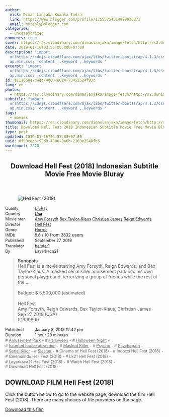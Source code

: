 ```yaml
---
author:
  nick: Dimas Lanjaka Kumala Indra
  link: https://www.blogger.com/profile/17555754514989936273
  email: noreply@blogger.com
categories:
  - uncategorized
comments: true
cover: https://res.cloudinary.com/dimaslanjaka/image/fetch/http://s2.dunia21.org/wp-content/uploads/2018/12/film-hell-fest-2018-lk21.jpg
date: 2019-01-16T03:55:00.000+07:00
description: "import
  urlhttps://cdnjs.cloudflare.com/ajax/libs/twitter-bootstrap/4.1.3/css/bootstr\
  ap.min.css; .content ,.keyword ,.keywords "
excerpt: "import
  urlhttps://cdnjs.cloudflare.com/ajax/libs/twitter-bootstrap/4.1.3/css/bootstr\
  ap.min.css; .content ,.keyword ,.keywords "
id: a111050e-c4eb-4888-8014-73452524f93c
lang: en
photos:
  - https://res.cloudinary.com/dimaslanjaka/image/fetch/http://s2.dunia21.org/wp-content/uploads/2018/12/film-hell-fest-2018-lk21.jpg
subtitle: "import
  urlhttps://cdnjs.cloudflare.com/ajax/libs/twitter-bootstrap/4.1.3/css/bootstr\
  ap.min.css; .content ,.keyword ,.keywords "
tags:
  - movies
thumbnail: https://res.cloudinary.com/dimaslanjaka/image/fetch/http://s2.dunia21.org/wp-content/uploads/2018/12/film-hell-fest-2018-lk21.jpg
title: Download Hell Fest 2018 Indonesian Subtitle Movie Free Movie Bluray
type: post
updated: 2019-01-16T03:55:00+07:00
uuid: 0f53cec6-92d9-4888-8a6b-2103e2548fb5
wordcount: 2220
---
```


<div>  <style>  @import url("https://cdnjs.cloudflare.com/ajax/libs/twitter-bootstrap/4.1.3/css/bootstrap.min.css");  .content *,.keyword *,.keywords * { max-width:100%}  .keywords h3 { margin-right: 15px; color: #666 }   .keywords h3::before { content: "#"; }  .keywords h3::after { content: "-"; }  .content h3 { display: inline-block; }  .keywords h3 { display: block }  .content-wrapper {          position: relative      }      .content-wrapper::before {          background: -moz-linear-gradient(top, rgba(255, 255, 255, 0) 0, rgba(255, 255, 255, 1) 100%);          background: -webkit-linear-gradient(top, rgba(255, 255, 255, 0) 0, rgba(255, 255, 255, 1) 100%);          background: linear-gradient(to bottom, rgba(255, 255, 255, 0) 0, rgba(255, 255, 255, 1) 100%);          filter: progid: DXImageTransform.Microsoft.gradient(startColorstr='#00ffffff', endColorstr='#ffffff', GradientType=0);          bottom: 0;          left: 0;          position: absolute;          width: 100%;          color: #fff;          height: 50px;          /*content: '';*/          /*z-index: 3*/      }      .keywords h3 a {          color: #666      }      .content {          position: relative      }      .content h2,      .content h3 {          font-style: normal;          display: inline-block;          font-weight: 400;          margin: 0;          padding: 0;          font-size: 90%      }      .content-media,      .show-more {          font-size: 80%      }      .content h2 {          width: 90px      }      .content-poster {          margin-bottom: 10px      }  </style>  <article class="post"><header class="post-header"><h1 for="title"> <span class="notranslate"> Download Hell Fest (2018) Indonesian Subtitle Movie Free Movie Bluray</span> </h1></header><div class="content-wrapper" id="movie-detail"><div class="row toggle-more">  <div class="col-xs-2 content-poster"><figure><img src="https://res.cloudinary.com/dimaslanjaka/image/fetch/http://s2.dunia21.org/wp-content/uploads/2018/12/film-hell-fest-2018-lk21.jpg" alt="Hell Fest (2018)" title="Watch Hell Fest (2018) Indonesian Subtitles Streaming Movie Download Free Online" class="img-thumbnail"></figure></div>  <div class="col-xs-10 content">  <div>  <h2> <span class="notranslate"> Quality</span> </h2>  <h3> <span class="notranslate"> <a href="http://webmanajemen.com/search/?q=quality%20bluray" title="List of the latest and most complete films on BluRay quality">BluRay</a></span> </h3>  </div>  <div>  <h2> <span class="notranslate"> Country</span> </h2>  <h3> <span class="notranslate"> <a href="http://webmanajemen.com/search/?q=country%20usa" title="List of the latest and most complete films made in the USA">Usa</a></span> </h3>  </div>  <div>  <h2> <span class="notranslate"> Movie star</span> </h2>  <h3> <span class="notranslate"> <a href="http://webmanajemen.com/search/?q=artist%20amy%20forsyth">Amy Forsyth</a></span> </h3>  <h3> <span class="notranslate"> <a href="http://webmanajemen.com/search/?q=artist%20bex%20taylor%20klaus">Bex Taylor-Klaus</a></span> </h3>  <h3> <span class="notranslate"> <a href="http://webmanajemen.com/search/?q=artist%20christian%20james">Christian James</a></span> </h3>  <h3> <span class="notranslate"> <a href="http://webmanajemen.com/search/?q=artist%20reign%20edwards">Reign Edwards</a></span> </h3>  </div>  <div>  <h2> <span class="notranslate"> Director</span> </h2>  <h3> <span class="notranslate"> <a href="http://webmanajemen.com/search/?q=director%20hell%20fest">Hell Fest</a></span> </h3>  </div>  <div>  <h2> <span class="notranslate"> Genre</span> </h2>  <h3> <span class="notranslate"> <a href="http://webmanajemen.com/search/?q=genre%20horror" title="List of the latest and most complete films Genres">Horror</a></span> </h3>  </div>  <div>  <h2> <span class="notranslate"> IMDb</span> </h2>  <h3> <span class="notranslate"> 5.6</span> </h3> <span class="notranslate"> /</span> <h3> <span class="notranslate"> 10</span> </h3> <span class="notranslate"> from</span> <h3> <span class="notranslate"> 3832</span> </h3> <span class="notranslate"> users</span> </div>  <div>  <h2> <span class="notranslate"> Published</span> </h2>  <h3> <span class="notranslate"> September 27, 2018</span> </h3>  </div>  <div>  <h2> <span class="notranslate"> Translator</span> </h2>  <h3> <span class="notranslate"> <a href="http://webmanajemen.com/search/?q=translator%20bandar1">bandar1</a></span> </h3>  </div>  <div>  <h2> <span class="notranslate"> By</span> </h2>  <h3> <span class="notranslate"> Layarkaca21</span> </h3>  </div>  <blockquote> <span class="notranslate"> <strong>Synopsis</strong></span> <br><span class="notranslate"> Hell Fest is a movie starring Amy Forsyth, Reign Edwards, and Bex Taylor-Klaus.</span> <span class="notranslate"> A masked serial killer amusement park into his own personal playground, terrorizing a group of friends while the rest of the ...</span> <br><br><span class="notranslate"> Budget: $ 5,500,000 (estimated)</span> <br><span><br></span> <span class="notranslate"> <span>Hell Fest</span></span> <span><br></span> <span class="notranslate"> <span>Amy Forsyth, Reign Edwards, Bex Taylor-Klaus, Christian James</span></span> <span><br></span> <span class="notranslate"> <span>Sep 27 2018 (USA)</span></span> <span><br></span> <span class="notranslate"> <span>tt1999890</span></span> </blockquote>  <div>  <h2> <span class="notranslate"> Published</span> </h2>  <h3> <span class="notranslate"> January 3, 2019 12:42 pm</span> </h3>  </div>  <div>  <h2> <span class="notranslate"> Duration</span> </h2>  <h3> <span class="notranslate"> 1 hour 29 minutes</span> </h3>  </div>  <div class="keywords">  <h3> <span class="notranslate"> <a href="http://webmanajemen.com/search/?q=tag%20amusement%20park">Amusement Park</a></span> </h3>  <h3> <span class="notranslate"> <a href="http://webmanajemen.com/search/?q=tag%20halloween">Halloween</a></span> </h3>  <h3> <span class="notranslate"> <a href="http://webmanajemen.com/search/?q=tag%20halloween%20night">Halloween Night</a></span> </h3>  <h3> <span class="notranslate"> <a href="http://webmanajemen.com/search/?q=tag%20haunted%20house%20attraction">haunted house attraction</a></span> </h3>  <h3> <span class="notranslate"> <a href="http://webmanajemen.com/search/?q=tag%20masked%20killer">Masked Killer</a></span> </h3>  <h3> <span class="notranslate"> <a href="http://webmanajemen.com/search/?q=tag%20psycho">Psycho</a></span> </h3>  <h3> <span class="notranslate"> <a href="http://webmanajemen.com/search/?q=tag%20psychopath">Psychopath</a></span> </h3>  <h3> <span class="notranslate"> <a href="http://webmanajemen.com/search/?q=tag%20serial%20killer">Serial Killer</a></span> </h3>  <h3> <span class="notranslate"> <a href="http://webmanajemen.com/search/?q=tag%20slasher">Slasher</a></span> </h3>  <h3> <span class="notranslate"> Cinema of Hell Fest (2018)</span> </h3>  <h3> <span class="notranslate"> Indoxxi Hell Fest (2018)</span> </h3>  <h3> <span class="notranslate"> Cinemaindo Hell Fest (2018)</span> </h3>  <h3> <span class="notranslate"> Lk21 Hell Fest (2018)</span> </h3>  <h3> <span class="notranslate"> Layarkaca21 Hell Fest (2018)</span> </h3>  <h3> <span class="notranslate"> Watch Hell Fest (2018)</span> </h3>  <h3> <span class="notranslate"> Download Hell Fest (2018)</span> </h3>  </div>  </div>  </div></div></article><div class="download-movie" id="download-movie">  <h2> <span class="notranslate"> DOWNLOAD FILM Hell Fest (2018)</span> </h2>  <p> <span class="notranslate"> Click the button below to go to the website page, download the film Hell Fest (2018).</span> <span class="notranslate"> There are many choices of file providers on the page.</span> </p> <a href="https://webmanajemen.com/p/redirect.html?url=aHR0cDovL2RsLmxheWFya2FjYTIxLnZpcC9nZXQvaGVsbC1mZXN0LTIwMTg=" target="_blank" class="btn btn-success"><i class="fa-download"></i></a> <span class="notranslate"> <a href="https://webmanajemen.com/p/redirect.html?url=aHR0cDovL2RsLmxheWFya2FjYTIxLnZpcC9nZXQvaGVsbC1mZXN0LTIwMTg=" target="_blank" class="btn btn-success">Download this film</a></span> <a href="http://webmanajemen.com/search/?q=petunjuk%20cara%20download%20film" target="_blank" class="btn btn-default" style="display:none"><i class="fa-info-circled"></i></a> <span class="notranslate"> <a href="http://webmanajemen.com/search/?q=petunjuk%20cara%20download%20film" target="_blank" class="btn btn-default" style="display:none">Instructions for Downloading</a></span> </div>  </div>  <script src="https://codepen.io/dimaslanjaka/pen/aQRrbR.js"></script>